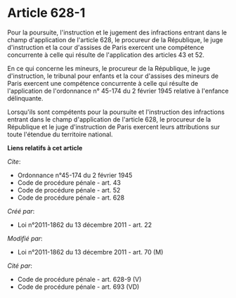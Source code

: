 # Article 628-1

Pour la poursuite, l'instruction et le jugement des infractions entrant dans le champ d'application de l'article 628, le
procureur de la République, le juge d'instruction et la cour d'assises de Paris exercent une compétence concurrente à celle
qui résulte de l'application des articles 43 et 52. 

En ce qui concerne les mineurs, le procureur de la République, le juge d'instruction, le tribunal pour enfants et la cour
d'assises des mineurs de Paris exercent une compétence concurrente à celle qui résulte de l'application de l'ordonnance n°
45-174 du 2 février 1945 relative à l'enfance délinquante. 

Lorsqu'ils sont compétents pour la poursuite et l'instruction des infractions entrant dans le champ d'application de
l'article 628, le procureur de la République et le juge d'instruction de Paris exercent leurs attributions sur toute
l'étendue du territoire national.

**Liens relatifs à cet article**

_Cite_:

  - Ordonnance n°45-174 du 2 février 1945
  - Code de procédure pénale - art. 43
  - Code de procédure pénale - art. 52
  - Code de procédure pénale - art. 628

_Créé par_:

  - Loi n°2011-1862 du 13 décembre 2011 - art. 22

_Modifié par_:

  - Loi n°2011-1862 du 13 décembre 2011 - art. 70 (M)

_Cité par_:

  - Code de procédure pénale - art. 628-9 (V)
  - Code de procédure pénale - art. 693 (VD)
